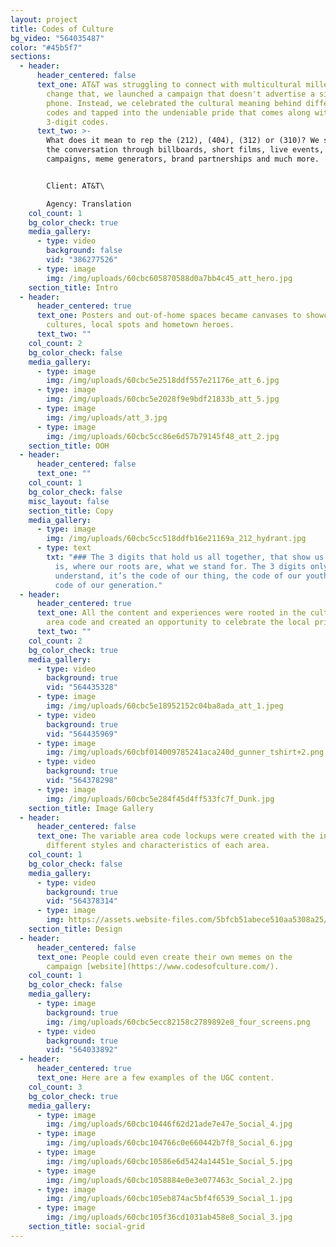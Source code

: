 ```yaml
---
layout: project
title: Codes of Culture
bg_video: "564035487"
color: "#45b5f7"
sections:
  - header:
      header_centered: false
      text_one: AT&T was struggling to connect with multicultural millennials. And to
        change that, we launched a campaign that doesn't advertise a single
        phone. Instead, we celebrated the cultural meaning behind different area
        codes and tapped into the undeniable pride that comes along with the
        3-digit codes.
      text_two: >-
        What does it mean to rep the (212), (404), (312) or (310)? We started
        the conversation through billboards, short films, live events, radio
        campaigns, meme generators, brand partnerships and much more.


        Client: AT&T\

        Agency: Translation
    col_count: 1
    bg_color_check: true
    media_gallery:
      - type: video
        background: false
        vid: "386277526"
      - type: image
        img: /img/uploads/60cbc605870588d0a7bb4c45_att_hero.jpg
    section_title: Intro
  - header:
      header_centered: true
      text_one: Posters and out-of-home spaces became canvases to showcase different
        cultures, local spots and hometown heroes.
      text_two: ""
    col_count: 2
    bg_color_check: false
    media_gallery:
      - type: image
        img: /img/uploads/60cbc5e2518ddf557e21176e_att_6.jpg
      - type: image
        img: /img/uploads/60cbc5e2028f9e9bdf21833b_att_5.jpg
      - type: image
        img: /img/uploads/att_3.jpg
      - type: image
        img: /img/uploads/60cbc5cc86e6d57b79145f48_att_2.jpg
    section_title: OOH
  - header:
      header_centered: false
      text_one: ""
    col_count: 1
    bg_color_check: false
    misc_layout: false
    section_title: Copy
    media_gallery:
      - type: image
        img: /img/uploads/60cbc5cc518ddfb16e21169a_212_hydrant.jpg
      - type: text
        txt: "### The 3 digits that hold us all together, that show us where our home
          is, where our roots are, what we stand for. The 3 digits only we can
          understand, it’s the code of our thing, the code of our youth, the
          code of our generation."
  - header:
      header_centered: true
      text_one: All the content and experiences were rooted in the culture of each
        area code and created an opportunity to celebrate the local pride.
      text_two: ""
    col_count: 2
    bg_color_check: true
    media_gallery:
      - type: video
        background: true
        vid: "564435328"
      - type: image
        img: /img/uploads/60cbc5e18952152c04ba8ada_att_1.jpeg
      - type: video
        background: true
        vid: "564435969"
      - type: image
        img: /img/uploads/60cbf014009785241aca240d_gunner_tshirt+2.png
      - type: video
        background: true
        vid: "564378298"
      - type: image
        img: /img/uploads/60cbc5e284f45d4ff533fc7f_Dunk.jpg
    section_title: Image Gallery
  - header:
      header_centered: false
      text_one: The variable area code lockups were created with the influence of
        different styles and characteristics of each area.
    col_count: 1
    bg_color_check: false
    media_gallery:
      - type: video
        background: true
        vid: "564378314"
      - type: image
        img: https://assets.website-files.com/5bfcb51abece510aa5308a25/60cbf077cfa5155d40266f55_212%20typography.jpg
    section_title: Design
  - header:
      header_centered: false
      text_one: People could even create their own memes on the
        campaign [website](https://www.codesofculture.com/).
    col_count: 1
    bg_color_check: false
    media_gallery:
      - type: image
        background: true
        img: /img/uploads/60cbc5ecc82158c2789892e8_four_screens.png
      - type: video
        background: true
        vid: "564033892"
  - header:
      header_centered: true
      text_one: Here are a few examples of the UGC content.
    col_count: 3
    bg_color_check: true
    media_gallery:
      - type: image
        img: /img/uploads/60cbc10446f62d21ade7e47e_Social_4.jpg
      - type: image
        img: /img/uploads/60cbc104766c0e660442b7f8_Social_6.jpg
      - type: image
        img: /img/uploads/60cbc10586e6d5424a14451e_Social_5.jpg
      - type: image
        img: /img/uploads/60cbc1058884e0e3e077463c_Social_2.jpg
      - type: image
        img: /img/uploads/60cbc105eb874ac5bf4f6539_Social_1.jpg
      - type: image
        img: /img/uploads/60cbc105f36cd1031ab458e8_Social_3.jpg
    section_title: social-grid
---
```


